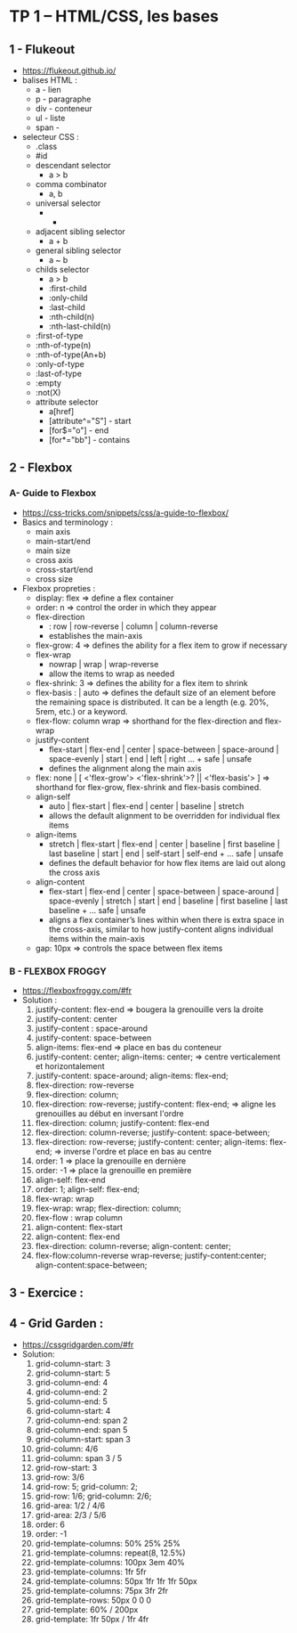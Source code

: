 # TP 1 – HTML/CSS, les bases

## 1 - Flukeout
- https://flukeout.github.io/
- balises HTML :
  - a - lien
  - p - paragraphe
  - div - conteneur
  - ul - liste
  - span -
- selecteur CSS :
  - .class
  - #id
  -  descendant selector 
     - a > b
  - comma combinator
    - a, b
  - universal selector
    - *
  - adjacent sibling selector
    - a + b
  - general sibling selector
    - a ~ b
  - childs selector 
    - a > b
    - :first-child
    - :only-child
    - :last-child
    - :nth-child(n)
    - :nth-last-child(n)
  - :first-of-type
  - :nth-of-type(n)
  - :nth-of-type(An+b)
  - :only-of-type
  - :last-of-type
  - :empty
  - :not(X)
  - attribute selector
    - a[href]
    - [attribute^="S"] - start
    - [for$="o"] - end
    - [for*="bb"] - contains

## 2 - Flexbox

### A- Guide to Flexbox
- https://css-tricks.com/snippets/css/a-guide-to-flexbox/
- Basics and terminology :
  - main axis
  - main-start/end
  - main size
  - cross axis
  - cross-start/end
  - cross size
- Flexbox propreties :
  - display: flex => define a flex container
  - order: n => control the order in which they appear
  - flex-direction
    - : row | row-reverse | column | column-reverse
    - establishes the main-axis
  - flex-grow: 4 => defines the ability for a flex item to grow if necessary
  - flex-wrap
    - nowrap | wrap | wrap-reverse
    - allow the items to wrap as needed
  - flex-shrink: 3 => defines the ability for a flex item to shrink
  - flex-basis : | auto => defines the default size of an element before the remaining space is distributed. It can be a length (e.g. 20%, 5rem, etc.) or a keyword.
  - flex-flow: column wrap => shorthand for the flex-direction and flex-wrap
  - justify-content
    - flex-start | flex-end | center | space-between | space-around | space-evenly | start | end | left | right ... + safe | unsafe
    - defines the alignment along the main axis
  - flex: none | [ <'flex-grow'> <'flex-shrink'>? || <'flex-basis'> ] => shorthand for flex-grow, flex-shrink and flex-basis combined.
  - align-self
    - auto | flex-start | flex-end | center | baseline | stretch
    - allows the default alignment to be overridden for individual flex items
  - align-items
    - stretch | flex-start | flex-end | center | baseline | first baseline | last baseline | start | end | self-start | self-end + ... safe | unsafe
    - defines the default behavior for how flex items are laid out along the cross axis
  - align-content
    - flex-start | flex-end | center | space-between | space-around | space-evenly | stretch | start | end | baseline | first baseline | last baseline + ... safe | unsafe
    - aligns a flex container’s lines within when there is extra space in the cross-axis, similar to how justify-content aligns individual items within the main-axis
  - gap: 10px => controls the space between flex items

### B - FLEXBOX FROGGY
- https://flexboxfroggy.com/#fr
- Solution :
  1. justify-content: flex-end => bougera la grenouille vers la droite
  2. justify-content: center
  3. justify-content : space-around
  4. justify-content: space-between
  5. align-items: flex-end => place en bas du conteneur
  6. justify-content: center; align-items: center; 
   => centre verticalement et horizontalement
  7. justify-content: space-around; align-items: flex-end;
  8. flex-direction: row-reverse
  9. flex-direction: column;
  10. flex-direction: row-reverse; justify-content: flex-end;
   => aligne les grenouilles au début en inversant l'ordre
  11. flex-direction: column; justify-content: flex-end
  12. flex-direction: column-reverse; justify-content: space-between;
  13. flex-direction: row-reverse; justify-content: center; align-items: flex-end;
   => inverse l'ordre et place en bas au centre
  14. order: 1 => place la grenouille en dernière
  15. order: -1 => place la grenouille en première
  16. align-self: flex-end
  17. order: 1; align-self: flex-end;
  18. flex-wrap: wrap
  19. flex-wrap: wrap; flex-direction: column;
  20. flex-flow : wrap column
  21. align-content: flex-start
  22. align-content: flex-end
  23. flex-direction: column-reverse; align-content: center;
  24. flex-flow:column-reverse wrap-reverse; justify-content:center; align-content:space-between;

## 3 - Exercice :

## 4 - Grid Garden :
- https://cssgridgarden.com/#fr
- Solution: 
  1. grid-column-start: 3
  2. grid-column-start: 5
  3. grid-column-end: 4
  4. grid-column-end: 2
  5. grid-column-end: 5
  6. grid-column-start: 4
  7. grid-column-end: span 2
  8. grid-column-end: span 5
  9. grid-column-start: span 3
  10. grid-column: 4/6
  11. grid-column: span 3 / 5
  12. grid-row-start: 3
  13. grid-row: 3/6
  14. grid-row: 5; grid-column: 2;
  15. grid-row: 1/6; grid-column: 2/6;
  16. grid-area: 1/2 / 4/6
  17. grid-area: 2/3 / 5/6
  18. order: 6
  19. order: -1
  20. grid-template-columns: 50% 25% 25%
  21. grid-template-columns: repeat(8, 12.5%)
  22. grid-template-columns: 100px 3em 40%
  23. grid-template-columns: 1fr 5fr
  24. grid-template-columns: 50px 1fr 1fr 1fr 50px
  25. grid-template-columns: 75px 3fr 2fr
  26. grid-template-rows: 50px 0 0 0 
  27. grid-template: 60% / 200px
  28. grid-template: 1fr 50px / 1fr 4fr

